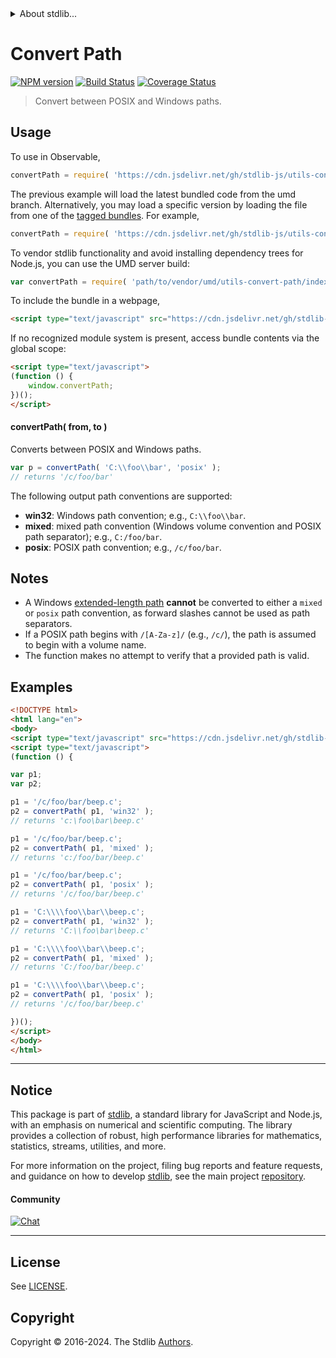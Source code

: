 <!--

@license Apache-2.0

Copyright (c) 2018 The Stdlib Authors.

Licensed under the Apache License, Version 2.0 (the "License");
you may not use this file except in compliance with the License.
You may obtain a copy of the License at

   http://www.apache.org/licenses/LICENSE-2.0

Unless required by applicable law or agreed to in writing, software
distributed under the License is distributed on an "AS IS" BASIS,
WITHOUT WARRANTIES OR CONDITIONS OF ANY KIND, either express or implied.
See the License for the specific language governing permissions and
limitations under the License.

-->


<details>
  <summary>
    About stdlib...
  </summary>
  <p>We believe in a future in which the web is a preferred environment for numerical computation. To help realize this future, we've built stdlib. stdlib is a standard library, with an emphasis on numerical and scientific computation, written in JavaScript (and C) for execution in browsers and in Node.js.</p>
  <p>The library is fully decomposable, being architected in such a way that you can swap out and mix and match APIs and functionality to cater to your exact preferences and use cases.</p>
  <p>When you use stdlib, you can be absolutely certain that you are using the most thorough, rigorous, well-written, studied, documented, tested, measured, and high-quality code out there.</p>
  <p>To join us in bringing numerical computing to the web, get started by checking us out on <a href="https://github.com/stdlib-js/stdlib">GitHub</a>, and please consider <a href="https://opencollective.com/stdlib">financially supporting stdlib</a>. We greatly appreciate your continued support!</p>
</details>

# Convert Path

[![NPM version][npm-image]][npm-url] [![Build Status][test-image]][test-url] [![Coverage Status][coverage-image]][coverage-url] <!-- [![dependencies][dependencies-image]][dependencies-url] -->

> Convert between POSIX and Windows paths.

<!-- Section to include introductory text. Make sure to keep an empty line after the intro `section` element and another before the `/section` close. -->

<section class="intro">

</section>

<!-- /.intro -->

<!-- Package usage documentation. -->



<section class="usage">

## Usage

To use in Observable,

```javascript
convertPath = require( 'https://cdn.jsdelivr.net/gh/stdlib-js/utils-convert-path@umd/browser.js' )
```
The previous example will load the latest bundled code from the umd branch. Alternatively, you may load a specific version by loading the file from one of the [tagged bundles](https://github.com/stdlib-js/utils-convert-path/tags). For example,

```javascript
convertPath = require( 'https://cdn.jsdelivr.net/gh/stdlib-js/utils-convert-path@v0.2.2-umd/browser.js' )
```

To vendor stdlib functionality and avoid installing dependency trees for Node.js, you can use the UMD server build:

```javascript
var convertPath = require( 'path/to/vendor/umd/utils-convert-path/index.js' )
```

To include the bundle in a webpage,

```html
<script type="text/javascript" src="https://cdn.jsdelivr.net/gh/stdlib-js/utils-convert-path@umd/browser.js"></script>
```

If no recognized module system is present, access bundle contents via the global scope:

```html
<script type="text/javascript">
(function () {
    window.convertPath;
})();
</script>
```

#### convertPath( from, to )

Converts between POSIX and Windows paths.

```javascript
var p = convertPath( 'C:\\foo\\bar', 'posix' );
// returns '/c/foo/bar'
```

The following output path conventions are supported:

-   **win32**: Windows path convention; e.g., `C:\\foo\\bar`.
-   **mixed**: mixed path convention (Windows volume convention and POSIX path separator); e.g., `C:/foo/bar`.
-   **posix**: POSIX path convention; e.g., `/c/foo/bar`.

</section>

<!-- /.usage -->

<!-- Package usage notes. Make sure to keep an empty line after the `section` element and another before the `/section` close. -->

<section class="notes">

## Notes

-   A Windows [extended-length path][extended-length-path] **cannot** be converted to either a `mixed` or `posix` path convention, as forward slashes cannot be used as path separators.
-   If a POSIX path begins with `/[A-Za-z]/` (e.g., `/c/`), the path is assumed to begin with a volume name.
-   The function makes no attempt to verify that a provided path is valid. 

</section>

<!-- /.notes -->

<!-- Package usage examples. -->

<section class="examples">

## Examples

<!-- eslint no-undef: "error" -->

```html
<!DOCTYPE html>
<html lang="en">
<body>
<script type="text/javascript" src="https://cdn.jsdelivr.net/gh/stdlib-js/utils-convert-path@umd/browser.js"></script>
<script type="text/javascript">
(function () {

var p1;
var p2;

p1 = '/c/foo/bar/beep.c';
p2 = convertPath( p1, 'win32' );
// returns 'c:\foo\bar\beep.c'

p1 = '/c/foo/bar/beep.c';
p2 = convertPath( p1, 'mixed' );
// returns 'c:/foo/bar/beep.c'

p1 = '/c/foo/bar/beep.c';
p2 = convertPath( p1, 'posix' );
// returns '/c/foo/bar/beep.c'

p1 = 'C:\\\\foo\\bar\\beep.c';
p2 = convertPath( p1, 'win32' );
// returns 'C:\\foo\bar\beep.c'

p1 = 'C:\\\\foo\\bar\\beep.c';
p2 = convertPath( p1, 'mixed' );
// returns 'C:/foo/bar/beep.c'

p1 = 'C:\\\\foo\\bar\\beep.c';
p2 = convertPath( p1, 'posix' );
// returns '/c/foo/bar/beep.c'

})();
</script>
</body>
</html>
```

</section>

<!-- /.examples -->

<!-- Section for describing a command-line interface. -->



<!-- Section to include cited references. If references are included, add a horizontal rule *before* the section. Make sure to keep an empty line after the `section` element and another before the `/section` close. -->

<section class="references">

</section>

<!-- /.references -->

<!-- Section for related `stdlib` packages. Do not manually edit this section, as it is automatically populated. -->

<section class="related">

</section>

<!-- /.related -->

<!-- Section for all links. Make sure to keep an empty line after the `section` element and another before the `/section` close. -->


<section class="main-repo" >

* * *

## Notice

This package is part of [stdlib][stdlib], a standard library for JavaScript and Node.js, with an emphasis on numerical and scientific computing. The library provides a collection of robust, high performance libraries for mathematics, statistics, streams, utilities, and more.

For more information on the project, filing bug reports and feature requests, and guidance on how to develop [stdlib][stdlib], see the main project [repository][stdlib].

#### Community

[![Chat][chat-image]][chat-url]

---

## License

See [LICENSE][stdlib-license].


## Copyright

Copyright &copy; 2016-2024. The Stdlib [Authors][stdlib-authors].

</section>

<!-- /.stdlib -->

<!-- Section for all links. Make sure to keep an empty line after the `section` element and another before the `/section` close. -->

<section class="links">

[npm-image]: http://img.shields.io/npm/v/@stdlib/utils-convert-path.svg
[npm-url]: https://npmjs.org/package/@stdlib/utils-convert-path

[test-image]: https://github.com/stdlib-js/utils-convert-path/actions/workflows/test.yml/badge.svg?branch=v0.2.2
[test-url]: https://github.com/stdlib-js/utils-convert-path/actions/workflows/test.yml?query=branch:v0.2.2

[coverage-image]: https://img.shields.io/codecov/c/github/stdlib-js/utils-convert-path/main.svg
[coverage-url]: https://codecov.io/github/stdlib-js/utils-convert-path?branch=main

<!--

[dependencies-image]: https://img.shields.io/david/stdlib-js/utils-convert-path.svg
[dependencies-url]: https://david-dm.org/stdlib-js/utils-convert-path/main

-->

[chat-image]: https://img.shields.io/gitter/room/stdlib-js/stdlib.svg
[chat-url]: https://app.gitter.im/#/room/#stdlib-js_stdlib:gitter.im

[stdlib]: https://github.com/stdlib-js/stdlib

[stdlib-authors]: https://github.com/stdlib-js/stdlib/graphs/contributors

[cli-section]: https://github.com/stdlib-js/utils-convert-path#cli
[cli-url]: https://github.com/stdlib-js/utils-convert-path/tree/cli
[@stdlib/utils-convert-path]: https://github.com/stdlib-js/utils-convert-path/tree/main

[umd]: https://github.com/umdjs/umd
[es-module]: https://developer.mozilla.org/en-US/docs/Web/JavaScript/Guide/Modules

[deno-url]: https://github.com/stdlib-js/utils-convert-path/tree/deno
[deno-readme]: https://github.com/stdlib-js/utils-convert-path/blob/deno/README.md
[umd-url]: https://github.com/stdlib-js/utils-convert-path/tree/umd
[umd-readme]: https://github.com/stdlib-js/utils-convert-path/blob/umd/README.md
[esm-url]: https://github.com/stdlib-js/utils-convert-path/tree/esm
[esm-readme]: https://github.com/stdlib-js/utils-convert-path/blob/esm/README.md
[branches-url]: https://github.com/stdlib-js/utils-convert-path/blob/main/branches.md

[stdlib-license]: https://raw.githubusercontent.com/stdlib-js/utils-convert-path/main/LICENSE

[extended-length-path]: https://msdn.microsoft.com/en-us/library/windows/desktop/aa365247(v=vs.85).aspx

[standard-streams]: https://en.wikipedia.org/wiki/Standard_streams

[mdn-regexp]: https://developer.mozilla.org/en-US/docs/Web/JavaScript/Guide/Regular_Expressions

</section>

<!-- /.links -->

